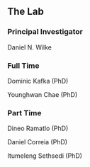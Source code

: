 ## The Lab

### Principal Investigator
Daniel N. Wilke

### Full Time
  Dominic Kafka (PhD)

  Younghwan Chae (PhD)

### Part Time
  Dineo Ramatlo (PhD)

  Daniel Correia (PhD)

  Itumeleng Sethsedi (PhD)

